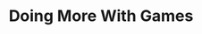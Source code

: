 ---
layout: default
category: session
id: doing-more-with-games
title: Doing More With Games
permalink: /schedule#doing-more-with-games

day: Saturday
time: 11&colon;30am - 12&colon;45pm
timeorder: 3
room: Rm. 805

talks:
  - Metafiction in Videogames
  - Generating Spaces Outside of Videogame Culture Through Pop-up Arcades
---